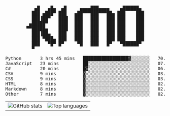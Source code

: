 <div align="center">
<pre>
   ▄█   ▄█▄  ▄█     ▄▄▄▄███▄▄▄▄    ▄██████▄ 
  ███ ▄███▀ ███   ▄██▀▀▀███▀▀▀██▄ ███    ███
  ███▐██▀   ███▌  ███   ███   ███ ███    ███
 ▄█████▀    ███▌  ███   ███   ███ ███    ███
▀▀█████▄    ███▌  ███   ███   ███ ███    ███
  ███▐██▄   ███   ███   ███   ███ ███    ███
  ███ ▀███▄ ███   ███   ███   ███ ███    ███
  ███   ▀█▀ █▀     ▀█   ███   █▀   ▀██████▀ 
  ▀                                         
</pre>
  

<!--START_SECTION:waka-->
<p align="center">
<pre>
Python       3 hrs 45 mins   █████████████████▓░░░░░░░   70.60 %
JavaScript   23 mins         ██░░░░░░░░░░░░░░░░░░░░░░░   07.48 %
C#           20 mins         █▓░░░░░░░░░░░░░░░░░░░░░░░   06.47 %
CSV          9 mins          ▓░░░░░░░░░░░░░░░░░░░░░░░░   03.12 %
CSS          9 mins          ▓░░░░░░░░░░░░░░░░░░░░░░░░   03.01 %
HTML         8 mins          ▓░░░░░░░░░░░░░░░░░░░░░░░░   02.67 %
Markdown     8 mins          ▓░░░░░░░░░░░░░░░░░░░░░░░░   02.61 %
Other        7 mins          ▓░░░░░░░░░░░░░░░░░░░░░░░░   02.24 %
</pre>
</p>
<!--END_SECTION:waka-->

<table align="center">
  <tr>
    <td valign="top">
      <img alt="GitHub stats"
           src="https://github-readme-stats.vercel.app/api?username=kim0chi&show_icons=true&hide_title=true&rank_icon=percentile&line_height=28&hide_border=true&theme=dark" />
    </td>
    <td valign="top">
      <img alt="Top languages"
           src="https://github-readme-stats.vercel.app/api/top-langs/?username=kim0chi&layout=compact&card_width=420&langs_count=8&hide_border=true&theme=dark" />
    </td>
  </tr>
</table>


